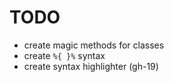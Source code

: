 # TODO

- create magic methods for classes
- create `%{ }%` syntax
- create syntax highlighter (gh-19)
